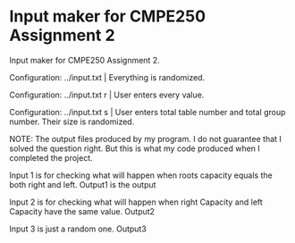 # Input maker for CMPE250 Assignment 2
Input maker for CMPE250 Assignment 2.

Configuration: ../input.txt | Everything is randomized.

Configuration: ../input.txt r | User enters every value.

Configuration: ../input.txt s | User enters total table number and total group number. Their size is randomized.

NOTE: The output files produced by my program. I do not guarantee that I solved the question right. But this is what my code produced when I completed the project.

Input 1 is for checking what will happen when roots capacity equals the both right and left. Output1 is the output

Input 2 is for checking what will happen when right Capacity and left Capacity have the same value. Output2

Input 3 is just a random one. Output3
